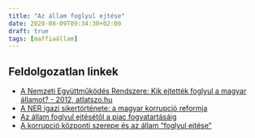 ```yaml
---
title: "Az állam foglyul ejtése"
date: 2020-08-09T09:34:30+02:00
draft: true
tags: [maffiaállam]
---
```


## Feldolgozatlan linkek

- [A Nemzeti Együttműködés Rendszere: Kik ejtették foglyul a magyar államot? - 2012, atlatszo.hu](https://atlatszo.hu/2012/09/24/a-nemzeti-egyuttmukodes-rendszere-kik-ejtettek-foglyul-a-magyar-allamot/)
- [A NER igazi sikertörténete: a magyar korrupció reformja](https://hvg.hu/kkv/20200611_ner_korrupcio_ner10)
- [Az állam foglyul ejtésétôl a piac fogvatartásáig](https://mediakutato.hu/cikk/2017_01_tavasz_nyar/01_az_allam_foglyul_ejtesetol_a_piac_fogvatartasaig.pdf)
- [A korrupció központi szerepe és az állam “foglyul ejtése”](https://szexikozgaz.hu/2015/01/04/a-korrupcio-kozponti-szerepe-es-az-allam-foglyul-ejtese/)
